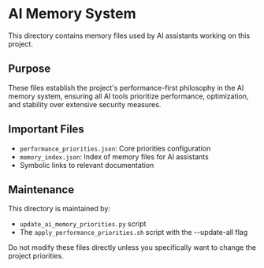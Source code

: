 # AI Memory System

This directory contains memory files used by AI assistants working on this project.

## Purpose

These files establish the project's performance-first philosophy in the AI memory system,
ensuring all AI tools prioritize performance, optimization, and stability over extensive
security measures.

## Important Files

- `performance_priorities.json`: Core priorities configuration
- `memory_index.json`: Index of memory files for AI assistants
- Symbolic links to relevant documentation

## Maintenance

This directory is maintained by:
- `update_ai_memory_priorities.py` script
- The `apply_performance_priorities.sh` script with the --update-all flag

Do not modify these files directly unless you specifically want to change the 
project priorities.
